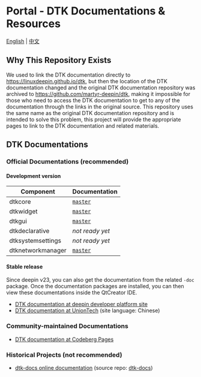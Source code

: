 # Portal - DTK Documentations & Resources

[English](https://linuxdeepin.github.io/dtk/) |
[中文](https://linuxdeepin.github.io/dtk/README.zh_CN)

## Why This Repository Exists

We used to link the DTK documentation directly to <https://linuxdeepin.github.io/dtk>, but then the location of the DTK documentation changed and the original DTK documentation repository was archived to <https://github.com/martyr-deepin/dtk>, making it impossible for those who need to access the DTK documentation to get to any of the documentation through the links in the original source. This repository uses the same name as the original DTK documentation repository and is intended to solve this problem, this project will provide the appropriate pages to link to the DTK documentation and related materials.

## DTK Documentations

### Official Documentations (recommended)

#### Development version

Component         | Documentation
------------------|---------------
dtkcore           | [`master`](https://linuxdeepin.github.io/dtkcore/)
dtkwidget         | [`master`](https://linuxdeepin.github.io/dtkwidget/)
dtkgui            | [`master`](https://linuxdeepin.github.io/dtkgui/)
dtkdeclarative    | *not ready yet*
dtksystemsettings | *not ready yet*
dtknetworkmanager | [`master`](https://linuxdeepin.github.io/dtknetworkmanager/)

#### Stable release

Since deepin v23, you can also get the documentation from the related `-doc` package. Once the documentation packages are installed, you can then view these documentations inside the QtCreator IDE.

- [DTK documentation at deepin developer platform site](https://docs.deepin.org/)
- [DTK documentation at UnionTech](http://docs.uniontech.com/) (site language: Chinese)

### Community-maintained Documentations

- [DTK documentation at Codeberg Pages](https://linuxdeepin.codeberg.page/dtkcore/@docs~master/)

### Historical Projects (not recommended)

- [dtk-docs online documentation](https://linuxdeepin.github.io/dtk-docs/) (source repo: [dtk-docs](https://github.com/linuxdeepin/dtk-docs))
